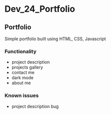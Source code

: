 # Dev_24_Portfolio

## Portfolio
Simple portfolio built using HTML, CSS, Javascript

### Functionality
- project description
- projects gallery
- contact me
- dark mode
- about me

### Known issues
- project description bug
